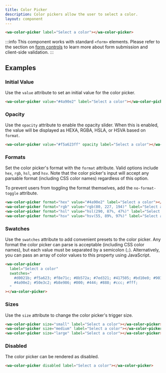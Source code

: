 ```yaml
---
title: Color Picker
description: Color pickers allow the user to select a color.
layout: component
---
```


```html {.example}
<wa-color-picker label="Select a color"></wa-color-picker>
```

:::info
This component works with standard `<form>` elements. Please refer to the section on [form controls](/getting-started/form-controls) to learn more about form submission and client-side validation.
:::

## Examples

### Initial Value

Use the `value` attribute to set an initial value for the color picker.

```html {.example}
<wa-color-picker value="#4a90e2" label="Select a color"></wa-color-picker>
```

### Opacity

Use the `opacity` attribute to enable the opacity slider. When this is enabled, the value will be displayed as HEXA, RGBA, HSLA, or HSVA based on `format`.

```html {.example}
<wa-color-picker value="#f5a623ff" opacity label="Select a color"></wa-color-picker>
```

### Formats

Set the color picker's format with the `format` attribute. Valid options include `hex`, `rgb`, `hsl`, and `hsv`. Note that the color picker's input will accept any parsable format (including CSS color names) regardless of this option.

To prevent users from toggling the format themselves, add the `no-format-toggle` attribute.

```html {.example}
<wa-color-picker format="hex" value="#4a90e2" label="Select a color"></wa-color-picker>
<wa-color-picker format="rgb" value="rgb(80, 227, 194)" label="Select a color"></wa-color-picker>
<wa-color-picker format="hsl" value="hsl(290, 87%, 47%)" label="Select a color"></wa-color-picker>
<wa-color-picker format="hsv" value="hsv(55, 89%, 97%)" label="Select a color"></wa-color-picker>
```

### Swatches

Use the `swatches` attribute to add convenient presets to the color picker. Any format the color picker can parse is acceptable (including CSS color names), but each value must be separated by a semicolon (`;`). Alternatively, you can pass an array of color values to this property using JavaScript.

```html {.example}
<wa-color-picker
  label="Select a color"
  swatches="
    #d0021b; #f5a623; #f8e71c; #8b572a; #7ed321; #417505; #bd10e0; #9013fe;
    #4a90e2; #50e3c2; #b8e986; #000; #444; #888; #ccc; #fff;
  "
></wa-color-picker>
```

### Sizes

Use the `size` attribute to change the color picker's trigger size.

```html {.example}
<wa-color-picker size="small" label="Select a color"></wa-color-picker>
<wa-color-picker size="medium" label="Select a color"></wa-color-picker>
<wa-color-picker size="large" label="Select a color"></wa-color-picker>
```

### Disabled

The color picker can be rendered as disabled.

```html {.example}
<wa-color-picker disabled label="Select a color"></wa-color-picker>
```